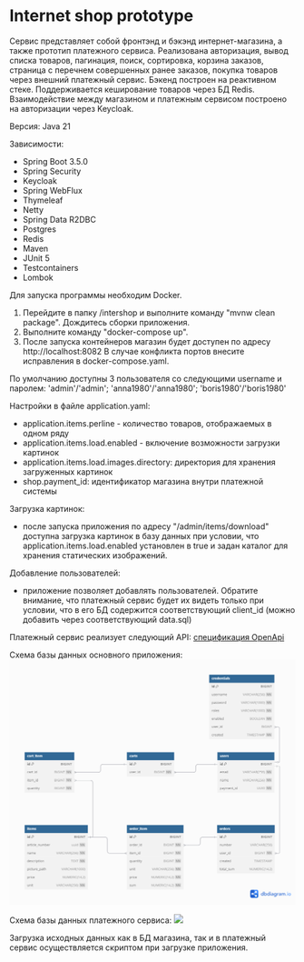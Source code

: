 # Internet shop prototype

Сервис представляет собой фронтэнд и бэкэнд интернет-магазина, а также прототип платежного сервиса. 
Реализована авторизация, вывод списка товаров, пагинация, поиск, сортировка, корзина заказов, страница с перечнем совершенных ранее заказов,
покупка товаров через внешний платежный сервис.
Бэкенд построен на реактивном стеке. Поддерживается кеширование товаров через БД Redis. Взаимодействие между магазином и
платежным сервисом построено на авторизации через Keycloak.   

Версия: Java 21

Зависимости: 
* Spring Boot 3.5.0 
* Spring Security
* Keycloak
* Spring WebFlux
* Thymeleaf
* Netty
* Spring Data R2DBC
* Postgres
* Redis
* Maven
* JUnit 5
* Testcontainers
* Lombok

Для запуска программы необходим Docker.
1) Перейдите в папку /intershop и выполните команду "mvnw clean package". Дождитесь сборки приложения.
2) Выполните команду "docker-compose up". 
3) После запуска контейнеров магазин будет доступен по адресу http://localhost:8082
   В случае конфликта портов внесите исправления в docker-compose.yaml.

По умолчанию доступны 3 пользователя со следующими username и паролем:
'admin'/'admin'; 'anna1980'/'anna1980'; 'boris1980'/'boris1980'

Настройки в файле application.yaml:
* application.items.perline - количество товаров, отображаемых в одном ряду
* application.items.load.enabled - включение возможности загрузки картинок
* application.items.load.images.directory: директория для хранения загруженных картинок
* shop.payment_id: идентификатор магазина внутри платежной системы

Загрузка картинок:
* после запуска приложения по адресу "/admin/items/download" доступна загрузка картинок в базу данных при условии, что
application.items.load.enabled установлен в true и задан каталог для хранения статических изображений.

Добавление пользователей: 
* приложение позволяет добавлять пользователей. Обратите внимание, что платежный сервис будет их видеть только при условии,
что в его БД содержится соответствующий client_id (можно добавить через соответствующий data.sql)  

Платежный сервис реализует следующий API:
[спецификация OpenApi](https://github.com/mrchcat/secure_shop/blob/main/payservice/PayServiceOpenApi.yaml)

Схема базы данных основного приложения:
![](https://github.com/mrchcat/secure_shop/blob/main/shop/src/main/resources/schema.png)

Схема базы данных платежного сервиса:
![](https://github.com/mrchcat/secure_shop/blob/main/payservice/server/src/main/resources/schema.png)

Загрузка исходных данных как в БД магазина, так и в платежный сервис осуществляется скриптом при загрузке приложения. 

